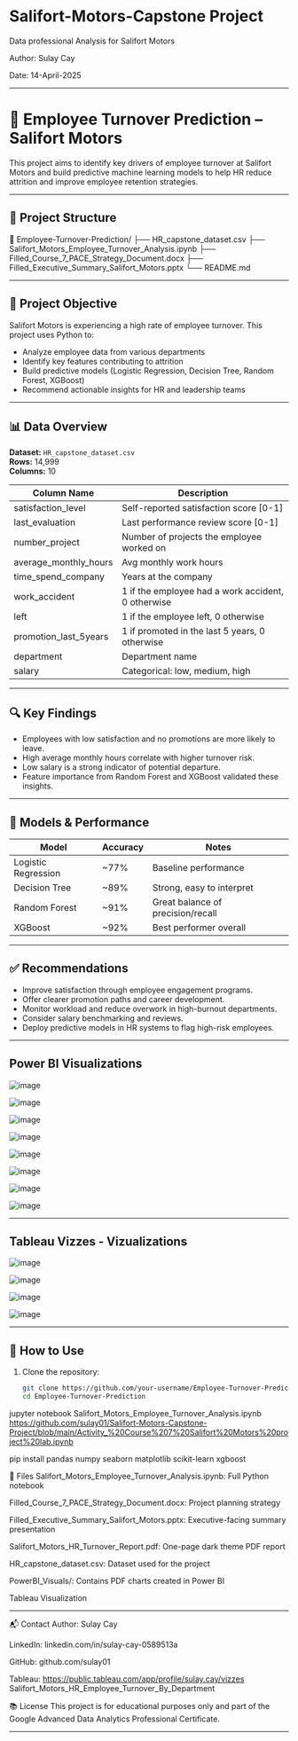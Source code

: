 # Salifort-Motors-Capstone Project
Data professional Analysis for Salifort Motors

Author: Sulay Cay

Date: 14-April-2025

---
# 🧠 Employee Turnover Prediction – Salifort Motors

This project aims to identify key drivers of employee turnover at Salifort Motors and build predictive machine learning models to help HR reduce attrition and improve employee retention strategies.

---

## 📁 Project Structure

📂 Employee-Turnover-Prediction/ ├── HR_capstone_dataset.csv ├── Salifort_Motors_Employee_Turnover_Analysis.ipynb ├── Filled_Course_7_PACE_Strategy_Document.docx ├── Filled_Executive_Summary_Salifort_Motors.pptx └── README.md

---

## 📌 Project Objective

Salifort Motors is experiencing a high rate of employee turnover. This project uses Python to:
- Analyze employee data from various departments
- Identify key features contributing to attrition
- Build predictive models (Logistic Regression, Decision Tree, Random Forest, XGBoost)
- Recommend actionable insights for HR and leadership teams

---

## 📊 Data Overview

**Dataset:** `HR_capstone_dataset.csv`  
**Rows:** 14,999  
**Columns:** 10

| Column Name             | Description                                                  |
|------------------------|--------------------------------------------------------------|
| satisfaction_level     | Self-reported satisfaction score [0-1]                       |
| last_evaluation        | Last performance review score [0-1]                          |
| number_project         | Number of projects the employee worked on                    |
| average_monthly_hours  | Avg monthly work hours                                       |
| time_spend_company     | Years at the company                                         |
| work_accident          | 1 if the employee had a work accident, 0 otherwise           |
| left                   | 1 if the employee left, 0 otherwise                          |
| promotion_last_5years  | 1 if promoted in the last 5 years, 0 otherwise               |
| department             | Department name                                              |
| salary                 | Categorical: low, medium, high                               |

---

## 🔍 Key Findings

- Employees with low satisfaction and no promotions are more likely to leave.
- High average monthly hours correlate with higher turnover risk.
- Low salary is a strong indicator of potential departure.
- Feature importance from Random Forest and XGBoost validated these insights.

---

## 🧪 Models & Performance

| Model             | Accuracy | Notes                         |
|------------------|----------|-------------------------------|
| Logistic Regression | ~77%  | Baseline performance          |
| Decision Tree       | ~89%  | Strong, easy to interpret     |
| Random Forest       | ~91%  | Great balance of precision/recall |
| XGBoost             | ~92%  | Best performer overall        |

---

## ✅ Recommendations

- Improve satisfaction through employee engagement programs.
- Offer clearer promotion paths and career development.
- Monitor workload and reduce overwork in high-burnout departments.
- Consider salary benchmarking and reviews.
- Deploy predictive models in HR systems to flag high-risk employees.

---
## Power BI Visualizations 
![image](https://github.com/user-attachments/assets/1ab8c9bc-01f7-43b5-82a4-ceda230e30fd)

![image](https://github.com/user-attachments/assets/451714fb-3b97-4c11-afdd-73cc8c14ea17)

![image](https://github.com/user-attachments/assets/51329a73-b367-4bad-a6c3-31d6d1f10055)

![image](https://github.com/user-attachments/assets/aa39e7f1-eb8b-49fb-b84b-22f0059c0499)

![image](https://github.com/user-attachments/assets/b799e042-5ea9-4964-ad65-edf050a76988)

![image](https://github.com/user-attachments/assets/01792b20-8d44-4c7b-9ab0-c65e4fe4893c)

![image](https://github.com/user-attachments/assets/8efc8e5b-dd51-4431-8560-2fea75498007)

![image](https://github.com/user-attachments/assets/6f753c91-b566-44a0-942d-2b391688bbbc)



---

## Tableau Vizzes - Vizualizations

![image](https://github.com/user-attachments/assets/74a30986-dd20-48db-8e2a-0f0d3d439d76)

![image](https://github.com/user-attachments/assets/51491ee2-b57a-4103-9a8f-6032decfd20d)

![image](https://github.com/user-attachments/assets/1b3cc3f2-da3e-4674-9bab-d42691ac1551)

![image](https://github.com/user-attachments/assets/d1303c23-d63b-4240-b624-64862d079135)






---
## 🚀 How to Use

1. Clone the repository:
   ```bash
   git clone https://github.com/your-username/Employee-Turnover-Prediction.git
   cd Employee-Turnover-Prediction


jupyter notebook Salifort_Motors_Employee_Turnover_Analysis.ipynb
https://github.com/sulay01/Salifort-Motors-Capstone-Project/blob/main/Activity_%20Course%207%20Salifort%20Motors%20project%20lab.ipynb

pip install pandas numpy seaborn matplotlib scikit-learn xgboost



📄 Files
Salifort_Motors_Employee_Turnover_Analysis.ipynb: Full Python notebook

Filled_Course_7_PACE_Strategy_Document.docx: Project planning strategy

Filled_Executive_Summary_Salifort_Motors.pptx: Executive-facing summary presentation

Salifort_Motors_HR_Turnover_Report.pdf: One-page dark theme PDF report

HR_capstone_dataset.csv: Dataset used for the project

PowerBI_Visuals/: Contains PDF charts created in Power BI

Tableau Visualization 

---

📬 Contact
Author: Sulay Cay

LinkedIn: linkedin.com/in/sulay-cay-0589513a

GitHub: github.com/sulay01

Tableau: https://public.tableau.com/app/profile/sulay.cay/vizzes
Salifort_Motors_HR_Employee_Turnover_By_Department



📚 License
This project is for educational purposes only and part of the Google Advanced Data Analytics Professional Certificate.



---

